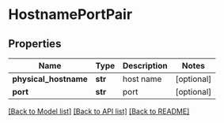 # HostnamePortPair

## Properties
Name | Type | Description | Notes
------------ | ------------- | ------------- | -------------
**physical_hostname** | **str** | host name | [optional] 
**port** | **str** | port | [optional] 

[[Back to Model list]](../README.md#documentation-for-models) [[Back to API list]](../README.md#documentation-for-api-endpoints) [[Back to README]](../README.md)

